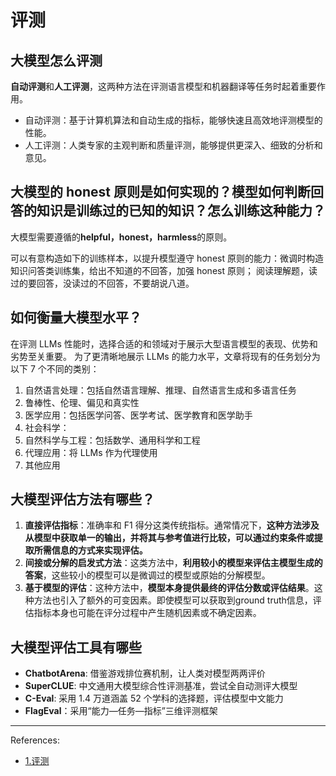 # 评测

## 大模型怎么评测

**自动评测**和**人工评测**，这两种方法在评测语言模型和机器翻译等任务时起着重要作用。
- 自动评测：基于计算机算法和自动生成的指标，能够快速且高效地评测模型的性能。
- 人工评测：人类专家的主观判断和质量评测，能够提供更深入、细致的分析和意见。


## 大模型的 honest 原则是如何实现的？模型如何判断回答的知识是训练过的已知的知识？怎么训练这种能力？

大模型需要遵循的**helpful，honest，harmless**的原则。

可以有意构造如下的训练样本，以提升模型遵守 honest 原则的能力：微调时构造知识问答类训练集，给出不知道的不回答，加强 honest 原则；
阅读理解题，读过的要回答，没读过的不回答，不要胡说八道。


## 如何衡量大模型水平？

在评测 LLMs 性能时，选择合适的和领域对于展示大型语言模型的表现、优势和劣势至关重要。
为了更清晰地展示 LLMs 的能力水平，文章将现有的任务划分为以下 7 个不同的类别：
1. 自然语言处理：包括自然语言理解、推理、自然语言生成和多语言任务
2. 鲁棒性、伦理、偏见和真实性
3. 医学应用：包括医学问答、医学考试、医学教育和医学助手
4. 社会科学：
5. 自然科学与工程：包括数学、通用科学和工程
6. 代理应用：将 LLMs 作为代理使用
7. 其他应用


## 大模型评估方法有哪些？

1. **直接评估指标**：准确率和 F1 得分这类传统指标。通常情况下，**这种方法涉及从模型中获取单一的输出，并将其与参考值进行比较，可以通过约束条件或提取所需信息的方式来实现评估。**
2. **间接或分解的启发式方法**：这类方法中，**利用较小的模型来评估主模型生成的答案**，这些较小的模型可以是微调过的模型或原始的分解模型。
3. **基于模型的评估**：这种方法中，**模型本身提供最终的评估分数或评估结果**。这种方法也引入了额外的可变因素。即使模型可以获取到ground truth信息，评估指标本身也可能在评分过程中产生随机因素或不确定因素。


## 大模型评估工具有哪些

- **ChatbotArena**: 借鉴游戏排位赛机制，让人类对模型两两评价
- **SuperCLUE**: 中文通用大模型综合性评测基准，尝试全自动测评大模型
- **C-Eval**: 采用 1.4 万道涵盖 52 个学科的选择题，评估模型中文能力
- **FlagEval**：采用“能力—任务—指标”三维评测框架


---

References:
- [1.评测](https://github.com/wdndev/llm_interview_note/blob/main/09.%E5%A4%A7%E8%AF%AD%E8%A8%80%E6%A8%A1%E5%9E%8B%E8%AF%84%E4%BC%B0/1.%E8%AF%84%E6%B5%8B/1.%E8%AF%84%E6%B5%8B.md)
